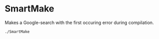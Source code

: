 # SmartMake
Makes a Google-search with the first occuring error during compilation.
```sh
./SmartMake
```
